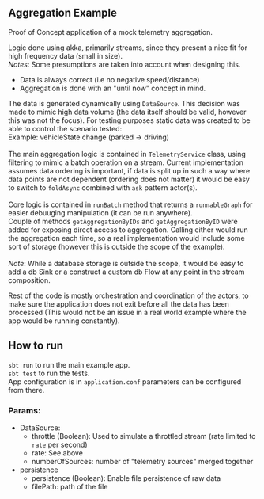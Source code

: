 ## Aggregation Example

Proof of Concept application of a mock telemetry aggregation.

Logic done using akka, primarily streams, since they present a nice fit
for high frequency data (small in size).<br />
*Notes*: Some presumptions are taken into account when designing this.
 - Data is always correct (i.e no negative speed/distance)
 - Aggregation is done with an "until now" concept in mind.


The data is generated dynamically using `DataSource`. This decision was made
to mimic high data volume (the data itself should be valid, however this was not the focus).
For testing purposes static data was created to be able to control the scenario tested: <br />
Example: vehicleState change (parked -> driving)
<br />
<br />
The main aggregation logic is contained in `TelemetryService` class, using
filtering to mimic a batch operation on a stream. Current implementation 
assumes data ordering is important, if data is split up in such a way where data points are not dependent 
(ordering does not matter) it would be easy to switch to `foldAsync` combined with `ask` pattern actor(s).
<br />
<br />
Core logic is contained in `runBatch` method that returns a `runnableGraph` for easier debuuging manipulation (it can be run anywhere).
<br />
Couple of methods `getAggregationByIDs` and `getAggregationByID` were added for exposing direct access to aggregation. Calling either would
run the aggregation each time, so a real implementation would include some sort of storage (however this is outside the scope of the example).
<br />
<br />
*Note*: While a database storage is outside the scope, it would be easy to add a db Sink or a construct a custom db Flow at 
any point in the stream composition.

Rest of the code is mostly orchestration and coordination of the actors, to make sure the application does not
exit before all the data has been processed (This would not be an issue in a real world example where the app would be running constantly).

## How to run

`sbt run` to run the main example app. <br />
`sbt test` to run the tests. <br />
App configuration is in `application.conf` parameters can be configured from there.

### Params:

 - DataSource:
   - throttle (Boolean): Used to simulate a throttled stream (rate limited to `rate` per second)
   - rate: See above
   - numberOfSources: number of "telemetry sources" merged together
 - persistence
   - persistence (Boolean): Enable file persistence of raw data
   - filePath: path of the file
